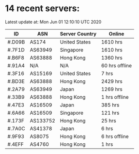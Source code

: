 # 14 recent servers:

Latest update at: Mon Jun 01 12:10:10 UTC 2020

| ID | ASN | Server Country | Online |
| -- | --- | -------------- | ------ |
| #.D09B | AS174 | United States | 1610 hrs |
| #.7F1D | AS63949 | Singapore | 1610 hrs |
| #.B6F8 | AS63888 | Hong Kong | 1360 hrs |
| #.91A4 | N/A | N/A | 60 hrs offline |
| #.3F16 | AS15169 | United States | 7 hrs |
| #.BD3E | AS63888 | Hong Kong | 2429 hrs |
| #.2A79 | AS63949 | Japan | 1269 hrs |
| #.33B9 | AS63888 | Hong Kong | 1 hrs offline |
| #.47E3 | AS16509 | Japan | 385 hrs |
| #.6A66 | AS16509 | Singapore | 121 hrs |
| #.173F | AS133752 | Hong Kong | 25 hrs |
| #.7A0C | AS41378 | Japan | 6 hrs |
| #.9F93 | AS8075 | Hong Kong | 6 hrs offline |
| #.4EFF | AS4760 | Hong Kong | 1 hrs |

